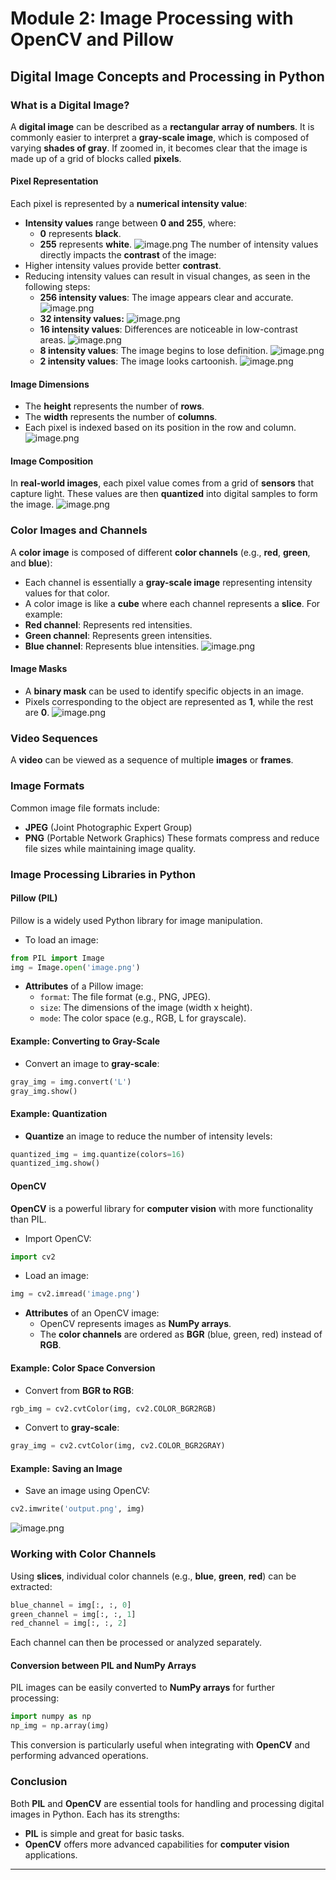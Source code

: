 

# Module 2: Image Processing with OpenCV and Pillow
## Digital Image Concepts and Processing in Python
### What is a Digital Image?
A **digital image** can be described as a **rectangular array of numbers**. It is commonly easier to interpret a **gray-scale image**, which is composed of varying **shades of gray**. If zoomed in, it becomes clear that the image is made up of a grid of blocks called **pixels**.
#### Pixel Representation
Each pixel is represented by a **numerical intensity value**:
- **Intensity values** range between **0 and 255**, where:
	- **0** represents **black**.
	- **255** represents **white**.
![image.png](https://prod-files-secure.s3.us-west-2.amazonaws.com/03e82b26-cccb-4906-bb56-adabcbdc0655/fa1bb4aa-313a-44c2-a7b3-7fa4a8432b08/image.png?X-Amz-Algorithm=AWS4-HMAC-SHA256&X-Amz-Content-Sha256=UNSIGNED-PAYLOAD&X-Amz-Credential=ASIAZI2LB4667GNX4AZQ%2F20250202%2Fus-west-2%2Fs3%2Faws4_request&X-Amz-Date=20250202T171241Z&X-Amz-Expires=3600&X-Amz-Security-Token=IQoJb3JpZ2luX2VjEOT%2F%2F%2F%2F%2F%2F%2F%2F%2F%2FwEaCXVzLXdlc3QtMiJGMEQCIAtBcTJoybCPjc6rzW%2F9za%2FUofmJ31todaDn4Pftr7vnAiB0S2wnzzFKenENhOklm74gKIzs6zhx%2Ba7EUEvbh6NySyqIBAjt%2F%2F%2F%2F%2F%2F%2F%2F%2F%2F8BEAAaDDYzNzQyMzE4MzgwNSIM9nBv8Us09VPxM%2F%2FuKtwDKafUIBrPBaQYgF7ouZLA9C3u0XUEUG%2Fh7lvSKoxK3%2F9eb3II17tp%2FYIdMpEkSxBbHEeGzZsDDnL9e9JsezRSIpAXf%2B2h%2F02WX3bnrPrxT7k6fRrNcU4%2F2F13Gibz9%2FJ3Ub8sKs9NaZOxcT6tSBUBXYAUVKLURWq8Dnj5jz06M2Tv%2FWeDtHx7mst%2FsZ8C73ErhV%2F0MPMY7xfp%2BmFtXfYk12DjuEQ3d2HwX8J7Dkb%2BlKKVm5pm2Qy6OffFq9h2z3ues3TGa9O3qqoIEvY6MVywbofKu1yHLHB%2Fy1ChS2KGCjZ8KB35uMFLm10HnmZRt%2FfpVBzH5j%2F7R0qMdD2Nw%2FtZ2auZ%2FMzjMOKKRT%2BBE5lQseeLQHM3q6sXDFx4fnU%2FnzPw4Mt%2BLYxntktsiWe44An%2BChX3xNusC0GtpQiFb%2FW6lxSD%2F27fuTeV5fTxFYxafr37bbbIILf9zFZcAG3xxKFFSonrZcV%2BHVKd49QHMaTfii3UZLrK3OL259nWjhDsM2ALDRUjZdU4%2BoFAk9qacS4t8F5X1OhuWy3u0RTDrLm6TbBj9eU1yXInTvdEez0kc1vyhIAQlO6zOOu2SfQIl%2Fv457nU8cTW0Pn%2FIuIw6Ac3wCtg9AjTYX7YEPFBlHkw8L39vAY6pgHPX7cbyXL82dOJI%2BVxBjR9G17yteBxeJq8liZjFQUZVLPw2ZUZZpavP7sOTgYV5C5uFTIm1ZkQ1n5ux1pWyQCTD4SHJU45IJrg6rfdG6o0hvxucyp0ZQ7p3NKqgjoVNlxBU4xdXHsPDRlMe5zWUGjbtNFdA%2BsN6eKRHJOo2xBbKj2oTbKBBXd9u997YzEtdhI1WAxKCO62a7wQxBDib2U7QJfrqxiP&X-Amz-Signature=76122f6674c36dfb539f91db5aa30bee70252299106f5f7e67d447a219fb48d1&X-Amz-SignedHeaders=host&x-id=GetObject)
The number of intensity values directly impacts the **contrast** of the image:
- Higher intensity values provide better **contrast**.
- Reducing intensity values can result in visual changes, as seen in the following steps:
	- **256 intensity values**: The image appears clear and accurate.
![image.png](https://prod-files-secure.s3.us-west-2.amazonaws.com/03e82b26-cccb-4906-bb56-adabcbdc0655/0de7dfb4-99dc-4b87-8932-5165b3c3b775/image.png?X-Amz-Algorithm=AWS4-HMAC-SHA256&X-Amz-Content-Sha256=UNSIGNED-PAYLOAD&X-Amz-Credential=ASIAZI2LB466233E5IWQ%2F20250202%2Fus-west-2%2Fs3%2Faws4_request&X-Amz-Date=20250202T171241Z&X-Amz-Expires=3600&X-Amz-Security-Token=IQoJb3JpZ2luX2VjEOT%2F%2F%2F%2F%2F%2F%2F%2F%2F%2FwEaCXVzLXdlc3QtMiJGMEQCIGIU6Ye4QZq%2FD0JNBGX9AnMAfeIYKejCoJjNeBDeeVcdAiAoP3NGdzvgMX9%2B6Z%2FLVQz5mS5OCDEgNOX0OVu5TmWMLyqIBAjt%2F%2F%2F%2F%2F%2F%2F%2F%2F%2F8BEAAaDDYzNzQyMzE4MzgwNSIMcJko2EYuE26kVi6TKtwDlfrHCm5OWYaKwOZts%2FfqLkyDrJQpQGDlhjiSTGFHlPNGY01fI%2Fwxdw%2FiOUMajiRGHpwYP6ga1xlyUozISpmdLKMAg5UCbPQvP2uRAdU9dk7y3W43PieStAxrt1iGZ6gdrGAXlBOcW2s0tYON8rVtf%2BVm%2F6HaRROpL8rJu1vh%2B9F%2F2HJns%2Bhfp2Wz3JJCiNPjS%2BnDpWSmAB2l2eAWIyyeHhLgB2mZ9NS6Gu1fQj%2BCGKARFFNXXZ3mYE4HsedrhEctYKMHPiTszR6weF7oJnJgDMs3FyUoesICaf7bGCOBdCQxBoyG4e6Xv12PtEI%2Bbb%2Fi0T8qkTkW7MosPE3FDWvEVzyB42iHAqmJENP%2BYJn9yhUEMzXnq5nNxkWGuTb%2F4otvkrC%2FOGZRhIOFI0vRo4iggwF8nITs47WAMggoriShHOzttIE%2FMMEj2AyuUIbpHBNEQUEqMKLI%2FEzVAZOJWUMa2uN3BTJjNcXodMenN9S4uadYGYnCaQo19HNwLpJ3tcp7z9D0abCI3oZjBnChyBO9L57WGZvdRtRCoXqYqgCQkVoZexMSnu738xrYYidqP19kLsxYiIGo4Vq1DfGCpTMKLCUKzqKLEzqCNyKHNWdck6DEPz5F6hfqhcibpIkwqsH9vAY6pgHHm1sX7MM3KI4d%2B8%2BMpqEQp%2FK0Rkni3f38EU%2B%2Fn2KnUZoG2VqWx%2BScI8vTNik28QwpHj9dNLemFjb9D25lrQtJsD1%2BVTT%2Fxi01N44KuiRjAQophHmuRZ8wMZ%2BzBTq3rCDiCdIaw7KczdELVFzTk%2BSqgz1YDN%2B4E5H3%2Bcp5L9Arc6l9QMgVMk5zLBnjJycBGkqcuM5NxVXG1bFFIZnmM%2FvRj4FgCmpL&X-Amz-Signature=dcfd22947e395e18b8d53340ebbc42eaee9037c00650b9c5d16d2cdc0e31d80a&X-Amz-SignedHeaders=host&x-id=GetObject)
	- **32 intensity values:**
![image.png](https://prod-files-secure.s3.us-west-2.amazonaws.com/03e82b26-cccb-4906-bb56-adabcbdc0655/7eb81f08-b190-4c5a-ba2b-2a498a15b2c4/image.png?X-Amz-Algorithm=AWS4-HMAC-SHA256&X-Amz-Content-Sha256=UNSIGNED-PAYLOAD&X-Amz-Credential=ASIAZI2LB466233E5IWQ%2F20250202%2Fus-west-2%2Fs3%2Faws4_request&X-Amz-Date=20250202T171241Z&X-Amz-Expires=3600&X-Amz-Security-Token=IQoJb3JpZ2luX2VjEOT%2F%2F%2F%2F%2F%2F%2F%2F%2F%2FwEaCXVzLXdlc3QtMiJGMEQCIGIU6Ye4QZq%2FD0JNBGX9AnMAfeIYKejCoJjNeBDeeVcdAiAoP3NGdzvgMX9%2B6Z%2FLVQz5mS5OCDEgNOX0OVu5TmWMLyqIBAjt%2F%2F%2F%2F%2F%2F%2F%2F%2F%2F8BEAAaDDYzNzQyMzE4MzgwNSIMcJko2EYuE26kVi6TKtwDlfrHCm5OWYaKwOZts%2FfqLkyDrJQpQGDlhjiSTGFHlPNGY01fI%2Fwxdw%2FiOUMajiRGHpwYP6ga1xlyUozISpmdLKMAg5UCbPQvP2uRAdU9dk7y3W43PieStAxrt1iGZ6gdrGAXlBOcW2s0tYON8rVtf%2BVm%2F6HaRROpL8rJu1vh%2B9F%2F2HJns%2Bhfp2Wz3JJCiNPjS%2BnDpWSmAB2l2eAWIyyeHhLgB2mZ9NS6Gu1fQj%2BCGKARFFNXXZ3mYE4HsedrhEctYKMHPiTszR6weF7oJnJgDMs3FyUoesICaf7bGCOBdCQxBoyG4e6Xv12PtEI%2Bbb%2Fi0T8qkTkW7MosPE3FDWvEVzyB42iHAqmJENP%2BYJn9yhUEMzXnq5nNxkWGuTb%2F4otvkrC%2FOGZRhIOFI0vRo4iggwF8nITs47WAMggoriShHOzttIE%2FMMEj2AyuUIbpHBNEQUEqMKLI%2FEzVAZOJWUMa2uN3BTJjNcXodMenN9S4uadYGYnCaQo19HNwLpJ3tcp7z9D0abCI3oZjBnChyBO9L57WGZvdRtRCoXqYqgCQkVoZexMSnu738xrYYidqP19kLsxYiIGo4Vq1DfGCpTMKLCUKzqKLEzqCNyKHNWdck6DEPz5F6hfqhcibpIkwqsH9vAY6pgHHm1sX7MM3KI4d%2B8%2BMpqEQp%2FK0Rkni3f38EU%2B%2Fn2KnUZoG2VqWx%2BScI8vTNik28QwpHj9dNLemFjb9D25lrQtJsD1%2BVTT%2Fxi01N44KuiRjAQophHmuRZ8wMZ%2BzBTq3rCDiCdIaw7KczdELVFzTk%2BSqgz1YDN%2B4E5H3%2Bcp5L9Arc6l9QMgVMk5zLBnjJycBGkqcuM5NxVXG1bFFIZnmM%2FvRj4FgCmpL&X-Amz-Signature=e77df36e7facb634b1691ea532bf3b2ea9471a10fbea767cc9ace02a0060e9f2&X-Amz-SignedHeaders=host&x-id=GetObject)
	- **16 intensity values**: Differences are noticeable in low-contrast areas.
![image.png](https://prod-files-secure.s3.us-west-2.amazonaws.com/03e82b26-cccb-4906-bb56-adabcbdc0655/6bf56d44-9a14-4b7b-98c2-1f00b8630f0c/image.png?X-Amz-Algorithm=AWS4-HMAC-SHA256&X-Amz-Content-Sha256=UNSIGNED-PAYLOAD&X-Amz-Credential=ASIAZI2LB466233E5IWQ%2F20250202%2Fus-west-2%2Fs3%2Faws4_request&X-Amz-Date=20250202T171241Z&X-Amz-Expires=3600&X-Amz-Security-Token=IQoJb3JpZ2luX2VjEOT%2F%2F%2F%2F%2F%2F%2F%2F%2F%2FwEaCXVzLXdlc3QtMiJGMEQCIGIU6Ye4QZq%2FD0JNBGX9AnMAfeIYKejCoJjNeBDeeVcdAiAoP3NGdzvgMX9%2B6Z%2FLVQz5mS5OCDEgNOX0OVu5TmWMLyqIBAjt%2F%2F%2F%2F%2F%2F%2F%2F%2F%2F8BEAAaDDYzNzQyMzE4MzgwNSIMcJko2EYuE26kVi6TKtwDlfrHCm5OWYaKwOZts%2FfqLkyDrJQpQGDlhjiSTGFHlPNGY01fI%2Fwxdw%2FiOUMajiRGHpwYP6ga1xlyUozISpmdLKMAg5UCbPQvP2uRAdU9dk7y3W43PieStAxrt1iGZ6gdrGAXlBOcW2s0tYON8rVtf%2BVm%2F6HaRROpL8rJu1vh%2B9F%2F2HJns%2Bhfp2Wz3JJCiNPjS%2BnDpWSmAB2l2eAWIyyeHhLgB2mZ9NS6Gu1fQj%2BCGKARFFNXXZ3mYE4HsedrhEctYKMHPiTszR6weF7oJnJgDMs3FyUoesICaf7bGCOBdCQxBoyG4e6Xv12PtEI%2Bbb%2Fi0T8qkTkW7MosPE3FDWvEVzyB42iHAqmJENP%2BYJn9yhUEMzXnq5nNxkWGuTb%2F4otvkrC%2FOGZRhIOFI0vRo4iggwF8nITs47WAMggoriShHOzttIE%2FMMEj2AyuUIbpHBNEQUEqMKLI%2FEzVAZOJWUMa2uN3BTJjNcXodMenN9S4uadYGYnCaQo19HNwLpJ3tcp7z9D0abCI3oZjBnChyBO9L57WGZvdRtRCoXqYqgCQkVoZexMSnu738xrYYidqP19kLsxYiIGo4Vq1DfGCpTMKLCUKzqKLEzqCNyKHNWdck6DEPz5F6hfqhcibpIkwqsH9vAY6pgHHm1sX7MM3KI4d%2B8%2BMpqEQp%2FK0Rkni3f38EU%2B%2Fn2KnUZoG2VqWx%2BScI8vTNik28QwpHj9dNLemFjb9D25lrQtJsD1%2BVTT%2Fxi01N44KuiRjAQophHmuRZ8wMZ%2BzBTq3rCDiCdIaw7KczdELVFzTk%2BSqgz1YDN%2B4E5H3%2Bcp5L9Arc6l9QMgVMk5zLBnjJycBGkqcuM5NxVXG1bFFIZnmM%2FvRj4FgCmpL&X-Amz-Signature=0cb3019189a45f0e0c3d9fffb6076c41e322a241f58a0d7d3d1f8448c2125307&X-Amz-SignedHeaders=host&x-id=GetObject)
	- **8 intensity values**: The image begins to lose definition.
![image.png](https://prod-files-secure.s3.us-west-2.amazonaws.com/03e82b26-cccb-4906-bb56-adabcbdc0655/cca05878-ca1a-43e0-8bec-1d146756f9ae/image.png?X-Amz-Algorithm=AWS4-HMAC-SHA256&X-Amz-Content-Sha256=UNSIGNED-PAYLOAD&X-Amz-Credential=ASIAZI2LB466233E5IWQ%2F20250202%2Fus-west-2%2Fs3%2Faws4_request&X-Amz-Date=20250202T171241Z&X-Amz-Expires=3600&X-Amz-Security-Token=IQoJb3JpZ2luX2VjEOT%2F%2F%2F%2F%2F%2F%2F%2F%2F%2FwEaCXVzLXdlc3QtMiJGMEQCIGIU6Ye4QZq%2FD0JNBGX9AnMAfeIYKejCoJjNeBDeeVcdAiAoP3NGdzvgMX9%2B6Z%2FLVQz5mS5OCDEgNOX0OVu5TmWMLyqIBAjt%2F%2F%2F%2F%2F%2F%2F%2F%2F%2F8BEAAaDDYzNzQyMzE4MzgwNSIMcJko2EYuE26kVi6TKtwDlfrHCm5OWYaKwOZts%2FfqLkyDrJQpQGDlhjiSTGFHlPNGY01fI%2Fwxdw%2FiOUMajiRGHpwYP6ga1xlyUozISpmdLKMAg5UCbPQvP2uRAdU9dk7y3W43PieStAxrt1iGZ6gdrGAXlBOcW2s0tYON8rVtf%2BVm%2F6HaRROpL8rJu1vh%2B9F%2F2HJns%2Bhfp2Wz3JJCiNPjS%2BnDpWSmAB2l2eAWIyyeHhLgB2mZ9NS6Gu1fQj%2BCGKARFFNXXZ3mYE4HsedrhEctYKMHPiTszR6weF7oJnJgDMs3FyUoesICaf7bGCOBdCQxBoyG4e6Xv12PtEI%2Bbb%2Fi0T8qkTkW7MosPE3FDWvEVzyB42iHAqmJENP%2BYJn9yhUEMzXnq5nNxkWGuTb%2F4otvkrC%2FOGZRhIOFI0vRo4iggwF8nITs47WAMggoriShHOzttIE%2FMMEj2AyuUIbpHBNEQUEqMKLI%2FEzVAZOJWUMa2uN3BTJjNcXodMenN9S4uadYGYnCaQo19HNwLpJ3tcp7z9D0abCI3oZjBnChyBO9L57WGZvdRtRCoXqYqgCQkVoZexMSnu738xrYYidqP19kLsxYiIGo4Vq1DfGCpTMKLCUKzqKLEzqCNyKHNWdck6DEPz5F6hfqhcibpIkwqsH9vAY6pgHHm1sX7MM3KI4d%2B8%2BMpqEQp%2FK0Rkni3f38EU%2B%2Fn2KnUZoG2VqWx%2BScI8vTNik28QwpHj9dNLemFjb9D25lrQtJsD1%2BVTT%2Fxi01N44KuiRjAQophHmuRZ8wMZ%2BzBTq3rCDiCdIaw7KczdELVFzTk%2BSqgz1YDN%2B4E5H3%2Bcp5L9Arc6l9QMgVMk5zLBnjJycBGkqcuM5NxVXG1bFFIZnmM%2FvRj4FgCmpL&X-Amz-Signature=4b298fe658750c775f42f7da59b472e23162ab970991adfa55c752074c6ff257&X-Amz-SignedHeaders=host&x-id=GetObject)
	- **2 intensity values**: The image looks cartoonish.
![image.png](https://prod-files-secure.s3.us-west-2.amazonaws.com/03e82b26-cccb-4906-bb56-adabcbdc0655/12da64d7-6b97-44e0-bc2c-52b9c47ce212/image.png?X-Amz-Algorithm=AWS4-HMAC-SHA256&X-Amz-Content-Sha256=UNSIGNED-PAYLOAD&X-Amz-Credential=ASIAZI2LB466233E5IWQ%2F20250202%2Fus-west-2%2Fs3%2Faws4_request&X-Amz-Date=20250202T171241Z&X-Amz-Expires=3600&X-Amz-Security-Token=IQoJb3JpZ2luX2VjEOT%2F%2F%2F%2F%2F%2F%2F%2F%2F%2FwEaCXVzLXdlc3QtMiJGMEQCIGIU6Ye4QZq%2FD0JNBGX9AnMAfeIYKejCoJjNeBDeeVcdAiAoP3NGdzvgMX9%2B6Z%2FLVQz5mS5OCDEgNOX0OVu5TmWMLyqIBAjt%2F%2F%2F%2F%2F%2F%2F%2F%2F%2F8BEAAaDDYzNzQyMzE4MzgwNSIMcJko2EYuE26kVi6TKtwDlfrHCm5OWYaKwOZts%2FfqLkyDrJQpQGDlhjiSTGFHlPNGY01fI%2Fwxdw%2FiOUMajiRGHpwYP6ga1xlyUozISpmdLKMAg5UCbPQvP2uRAdU9dk7y3W43PieStAxrt1iGZ6gdrGAXlBOcW2s0tYON8rVtf%2BVm%2F6HaRROpL8rJu1vh%2B9F%2F2HJns%2Bhfp2Wz3JJCiNPjS%2BnDpWSmAB2l2eAWIyyeHhLgB2mZ9NS6Gu1fQj%2BCGKARFFNXXZ3mYE4HsedrhEctYKMHPiTszR6weF7oJnJgDMs3FyUoesICaf7bGCOBdCQxBoyG4e6Xv12PtEI%2Bbb%2Fi0T8qkTkW7MosPE3FDWvEVzyB42iHAqmJENP%2BYJn9yhUEMzXnq5nNxkWGuTb%2F4otvkrC%2FOGZRhIOFI0vRo4iggwF8nITs47WAMggoriShHOzttIE%2FMMEj2AyuUIbpHBNEQUEqMKLI%2FEzVAZOJWUMa2uN3BTJjNcXodMenN9S4uadYGYnCaQo19HNwLpJ3tcp7z9D0abCI3oZjBnChyBO9L57WGZvdRtRCoXqYqgCQkVoZexMSnu738xrYYidqP19kLsxYiIGo4Vq1DfGCpTMKLCUKzqKLEzqCNyKHNWdck6DEPz5F6hfqhcibpIkwqsH9vAY6pgHHm1sX7MM3KI4d%2B8%2BMpqEQp%2FK0Rkni3f38EU%2B%2Fn2KnUZoG2VqWx%2BScI8vTNik28QwpHj9dNLemFjb9D25lrQtJsD1%2BVTT%2Fxi01N44KuiRjAQophHmuRZ8wMZ%2BzBTq3rCDiCdIaw7KczdELVFzTk%2BSqgz1YDN%2B4E5H3%2Bcp5L9Arc6l9QMgVMk5zLBnjJycBGkqcuM5NxVXG1bFFIZnmM%2FvRj4FgCmpL&X-Amz-Signature=e082212c1ad31caaaf4ffb7775eb1856355b4f256838da2fedfc07740e00be0b&X-Amz-SignedHeaders=host&x-id=GetObject)
#### Image Dimensions
- The **height** represents the number of **rows**.
- The **width** represents the number of **columns**.
- Each pixel is indexed based on its position in the row and column.
![image.png](https://prod-files-secure.s3.us-west-2.amazonaws.com/03e82b26-cccb-4906-bb56-adabcbdc0655/ff056335-e79e-4491-b508-30cd45b6c194/image.png?X-Amz-Algorithm=AWS4-HMAC-SHA256&X-Amz-Content-Sha256=UNSIGNED-PAYLOAD&X-Amz-Credential=ASIAZI2LB4667GNX4AZQ%2F20250202%2Fus-west-2%2Fs3%2Faws4_request&X-Amz-Date=20250202T171241Z&X-Amz-Expires=3600&X-Amz-Security-Token=IQoJb3JpZ2luX2VjEOT%2F%2F%2F%2F%2F%2F%2F%2F%2F%2FwEaCXVzLXdlc3QtMiJGMEQCIAtBcTJoybCPjc6rzW%2F9za%2FUofmJ31todaDn4Pftr7vnAiB0S2wnzzFKenENhOklm74gKIzs6zhx%2Ba7EUEvbh6NySyqIBAjt%2F%2F%2F%2F%2F%2F%2F%2F%2F%2F8BEAAaDDYzNzQyMzE4MzgwNSIM9nBv8Us09VPxM%2F%2FuKtwDKafUIBrPBaQYgF7ouZLA9C3u0XUEUG%2Fh7lvSKoxK3%2F9eb3II17tp%2FYIdMpEkSxBbHEeGzZsDDnL9e9JsezRSIpAXf%2B2h%2F02WX3bnrPrxT7k6fRrNcU4%2F2F13Gibz9%2FJ3Ub8sKs9NaZOxcT6tSBUBXYAUVKLURWq8Dnj5jz06M2Tv%2FWeDtHx7mst%2FsZ8C73ErhV%2F0MPMY7xfp%2BmFtXfYk12DjuEQ3d2HwX8J7Dkb%2BlKKVm5pm2Qy6OffFq9h2z3ues3TGa9O3qqoIEvY6MVywbofKu1yHLHB%2Fy1ChS2KGCjZ8KB35uMFLm10HnmZRt%2FfpVBzH5j%2F7R0qMdD2Nw%2FtZ2auZ%2FMzjMOKKRT%2BBE5lQseeLQHM3q6sXDFx4fnU%2FnzPw4Mt%2BLYxntktsiWe44An%2BChX3xNusC0GtpQiFb%2FW6lxSD%2F27fuTeV5fTxFYxafr37bbbIILf9zFZcAG3xxKFFSonrZcV%2BHVKd49QHMaTfii3UZLrK3OL259nWjhDsM2ALDRUjZdU4%2BoFAk9qacS4t8F5X1OhuWy3u0RTDrLm6TbBj9eU1yXInTvdEez0kc1vyhIAQlO6zOOu2SfQIl%2Fv457nU8cTW0Pn%2FIuIw6Ac3wCtg9AjTYX7YEPFBlHkw8L39vAY6pgHPX7cbyXL82dOJI%2BVxBjR9G17yteBxeJq8liZjFQUZVLPw2ZUZZpavP7sOTgYV5C5uFTIm1ZkQ1n5ux1pWyQCTD4SHJU45IJrg6rfdG6o0hvxucyp0ZQ7p3NKqgjoVNlxBU4xdXHsPDRlMe5zWUGjbtNFdA%2BsN6eKRHJOo2xBbKj2oTbKBBXd9u997YzEtdhI1WAxKCO62a7wQxBDib2U7QJfrqxiP&X-Amz-Signature=f634a4ee1f3063af9118749ade0b5299501592da88368c8c64896da82bdf4944&X-Amz-SignedHeaders=host&x-id=GetObject)
#### Image Composition
In **real-world images**, each pixel value comes from a grid of **sensors** that capture light. These values are then **quantized** into digital samples to form the image.
![image.png](https://prod-files-secure.s3.us-west-2.amazonaws.com/03e82b26-cccb-4906-bb56-adabcbdc0655/0c721ea0-409b-4d32-b630-a00d6f170d18/image.png?X-Amz-Algorithm=AWS4-HMAC-SHA256&X-Amz-Content-Sha256=UNSIGNED-PAYLOAD&X-Amz-Credential=ASIAZI2LB4667GNX4AZQ%2F20250202%2Fus-west-2%2Fs3%2Faws4_request&X-Amz-Date=20250202T171241Z&X-Amz-Expires=3600&X-Amz-Security-Token=IQoJb3JpZ2luX2VjEOT%2F%2F%2F%2F%2F%2F%2F%2F%2F%2FwEaCXVzLXdlc3QtMiJGMEQCIAtBcTJoybCPjc6rzW%2F9za%2FUofmJ31todaDn4Pftr7vnAiB0S2wnzzFKenENhOklm74gKIzs6zhx%2Ba7EUEvbh6NySyqIBAjt%2F%2F%2F%2F%2F%2F%2F%2F%2F%2F8BEAAaDDYzNzQyMzE4MzgwNSIM9nBv8Us09VPxM%2F%2FuKtwDKafUIBrPBaQYgF7ouZLA9C3u0XUEUG%2Fh7lvSKoxK3%2F9eb3II17tp%2FYIdMpEkSxBbHEeGzZsDDnL9e9JsezRSIpAXf%2B2h%2F02WX3bnrPrxT7k6fRrNcU4%2F2F13Gibz9%2FJ3Ub8sKs9NaZOxcT6tSBUBXYAUVKLURWq8Dnj5jz06M2Tv%2FWeDtHx7mst%2FsZ8C73ErhV%2F0MPMY7xfp%2BmFtXfYk12DjuEQ3d2HwX8J7Dkb%2BlKKVm5pm2Qy6OffFq9h2z3ues3TGa9O3qqoIEvY6MVywbofKu1yHLHB%2Fy1ChS2KGCjZ8KB35uMFLm10HnmZRt%2FfpVBzH5j%2F7R0qMdD2Nw%2FtZ2auZ%2FMzjMOKKRT%2BBE5lQseeLQHM3q6sXDFx4fnU%2FnzPw4Mt%2BLYxntktsiWe44An%2BChX3xNusC0GtpQiFb%2FW6lxSD%2F27fuTeV5fTxFYxafr37bbbIILf9zFZcAG3xxKFFSonrZcV%2BHVKd49QHMaTfii3UZLrK3OL259nWjhDsM2ALDRUjZdU4%2BoFAk9qacS4t8F5X1OhuWy3u0RTDrLm6TbBj9eU1yXInTvdEez0kc1vyhIAQlO6zOOu2SfQIl%2Fv457nU8cTW0Pn%2FIuIw6Ac3wCtg9AjTYX7YEPFBlHkw8L39vAY6pgHPX7cbyXL82dOJI%2BVxBjR9G17yteBxeJq8liZjFQUZVLPw2ZUZZpavP7sOTgYV5C5uFTIm1ZkQ1n5ux1pWyQCTD4SHJU45IJrg6rfdG6o0hvxucyp0ZQ7p3NKqgjoVNlxBU4xdXHsPDRlMe5zWUGjbtNFdA%2BsN6eKRHJOo2xBbKj2oTbKBBXd9u997YzEtdhI1WAxKCO62a7wQxBDib2U7QJfrqxiP&X-Amz-Signature=1d5e4e87b6c34c660913bfe3facd7f8183a69f11ac6ce4e59fd95b91ca79b9ca&X-Amz-SignedHeaders=host&x-id=GetObject)
### Color Images and Channels
A **color image** is composed of different **color channels** (e.g., **red**, **green**, and **blue**):
- Each channel is essentially a **gray-scale image** representing intensity values for that color.
- A color image is like a **cube** where each channel represents a **slice**.
For example:
- **Red channel**: Represents red intensities.
- **Green channel**: Represents green intensities.
- **Blue channel**: Represents blue intensities.
![image.png](https://prod-files-secure.s3.us-west-2.amazonaws.com/03e82b26-cccb-4906-bb56-adabcbdc0655/c0cc17c9-842f-413f-82e8-f3f44278cf74/image.png?X-Amz-Algorithm=AWS4-HMAC-SHA256&X-Amz-Content-Sha256=UNSIGNED-PAYLOAD&X-Amz-Credential=ASIAZI2LB4667GNX4AZQ%2F20250202%2Fus-west-2%2Fs3%2Faws4_request&X-Amz-Date=20250202T171241Z&X-Amz-Expires=3600&X-Amz-Security-Token=IQoJb3JpZ2luX2VjEOT%2F%2F%2F%2F%2F%2F%2F%2F%2F%2FwEaCXVzLXdlc3QtMiJGMEQCIAtBcTJoybCPjc6rzW%2F9za%2FUofmJ31todaDn4Pftr7vnAiB0S2wnzzFKenENhOklm74gKIzs6zhx%2Ba7EUEvbh6NySyqIBAjt%2F%2F%2F%2F%2F%2F%2F%2F%2F%2F8BEAAaDDYzNzQyMzE4MzgwNSIM9nBv8Us09VPxM%2F%2FuKtwDKafUIBrPBaQYgF7ouZLA9C3u0XUEUG%2Fh7lvSKoxK3%2F9eb3II17tp%2FYIdMpEkSxBbHEeGzZsDDnL9e9JsezRSIpAXf%2B2h%2F02WX3bnrPrxT7k6fRrNcU4%2F2F13Gibz9%2FJ3Ub8sKs9NaZOxcT6tSBUBXYAUVKLURWq8Dnj5jz06M2Tv%2FWeDtHx7mst%2FsZ8C73ErhV%2F0MPMY7xfp%2BmFtXfYk12DjuEQ3d2HwX8J7Dkb%2BlKKVm5pm2Qy6OffFq9h2z3ues3TGa9O3qqoIEvY6MVywbofKu1yHLHB%2Fy1ChS2KGCjZ8KB35uMFLm10HnmZRt%2FfpVBzH5j%2F7R0qMdD2Nw%2FtZ2auZ%2FMzjMOKKRT%2BBE5lQseeLQHM3q6sXDFx4fnU%2FnzPw4Mt%2BLYxntktsiWe44An%2BChX3xNusC0GtpQiFb%2FW6lxSD%2F27fuTeV5fTxFYxafr37bbbIILf9zFZcAG3xxKFFSonrZcV%2BHVKd49QHMaTfii3UZLrK3OL259nWjhDsM2ALDRUjZdU4%2BoFAk9qacS4t8F5X1OhuWy3u0RTDrLm6TbBj9eU1yXInTvdEez0kc1vyhIAQlO6zOOu2SfQIl%2Fv457nU8cTW0Pn%2FIuIw6Ac3wCtg9AjTYX7YEPFBlHkw8L39vAY6pgHPX7cbyXL82dOJI%2BVxBjR9G17yteBxeJq8liZjFQUZVLPw2ZUZZpavP7sOTgYV5C5uFTIm1ZkQ1n5ux1pWyQCTD4SHJU45IJrg6rfdG6o0hvxucyp0ZQ7p3NKqgjoVNlxBU4xdXHsPDRlMe5zWUGjbtNFdA%2BsN6eKRHJOo2xBbKj2oTbKBBXd9u997YzEtdhI1WAxKCO62a7wQxBDib2U7QJfrqxiP&X-Amz-Signature=9ecbea94756804b514d7b61fb10742f7f4fc6c93b3bfcb0d5668e267d50ebc9d&X-Amz-SignedHeaders=host&x-id=GetObject)
#### Image Masks
- A **binary mask** can be used to identify specific objects in an image.
- Pixels corresponding to the object are represented as **1**, while the rest are **0**.
![image.png](https://prod-files-secure.s3.us-west-2.amazonaws.com/03e82b26-cccb-4906-bb56-adabcbdc0655/667eab4d-d19d-4618-81d0-663b6beb002c/image.png?X-Amz-Algorithm=AWS4-HMAC-SHA256&X-Amz-Content-Sha256=UNSIGNED-PAYLOAD&X-Amz-Credential=ASIAZI2LB4667GNX4AZQ%2F20250202%2Fus-west-2%2Fs3%2Faws4_request&X-Amz-Date=20250202T171241Z&X-Amz-Expires=3600&X-Amz-Security-Token=IQoJb3JpZ2luX2VjEOT%2F%2F%2F%2F%2F%2F%2F%2F%2F%2FwEaCXVzLXdlc3QtMiJGMEQCIAtBcTJoybCPjc6rzW%2F9za%2FUofmJ31todaDn4Pftr7vnAiB0S2wnzzFKenENhOklm74gKIzs6zhx%2Ba7EUEvbh6NySyqIBAjt%2F%2F%2F%2F%2F%2F%2F%2F%2F%2F8BEAAaDDYzNzQyMzE4MzgwNSIM9nBv8Us09VPxM%2F%2FuKtwDKafUIBrPBaQYgF7ouZLA9C3u0XUEUG%2Fh7lvSKoxK3%2F9eb3II17tp%2FYIdMpEkSxBbHEeGzZsDDnL9e9JsezRSIpAXf%2B2h%2F02WX3bnrPrxT7k6fRrNcU4%2F2F13Gibz9%2FJ3Ub8sKs9NaZOxcT6tSBUBXYAUVKLURWq8Dnj5jz06M2Tv%2FWeDtHx7mst%2FsZ8C73ErhV%2F0MPMY7xfp%2BmFtXfYk12DjuEQ3d2HwX8J7Dkb%2BlKKVm5pm2Qy6OffFq9h2z3ues3TGa9O3qqoIEvY6MVywbofKu1yHLHB%2Fy1ChS2KGCjZ8KB35uMFLm10HnmZRt%2FfpVBzH5j%2F7R0qMdD2Nw%2FtZ2auZ%2FMzjMOKKRT%2BBE5lQseeLQHM3q6sXDFx4fnU%2FnzPw4Mt%2BLYxntktsiWe44An%2BChX3xNusC0GtpQiFb%2FW6lxSD%2F27fuTeV5fTxFYxafr37bbbIILf9zFZcAG3xxKFFSonrZcV%2BHVKd49QHMaTfii3UZLrK3OL259nWjhDsM2ALDRUjZdU4%2BoFAk9qacS4t8F5X1OhuWy3u0RTDrLm6TbBj9eU1yXInTvdEez0kc1vyhIAQlO6zOOu2SfQIl%2Fv457nU8cTW0Pn%2FIuIw6Ac3wCtg9AjTYX7YEPFBlHkw8L39vAY6pgHPX7cbyXL82dOJI%2BVxBjR9G17yteBxeJq8liZjFQUZVLPw2ZUZZpavP7sOTgYV5C5uFTIm1ZkQ1n5ux1pWyQCTD4SHJU45IJrg6rfdG6o0hvxucyp0ZQ7p3NKqgjoVNlxBU4xdXHsPDRlMe5zWUGjbtNFdA%2BsN6eKRHJOo2xBbKj2oTbKBBXd9u997YzEtdhI1WAxKCO62a7wQxBDib2U7QJfrqxiP&X-Amz-Signature=70fe4dccaafd43c5dee6ed9e92f8e5bb8cd96da0621fbb1c52c8604b3c3588d8&X-Amz-SignedHeaders=host&x-id=GetObject)
### Video Sequences
A **video** can be viewed as a sequence of multiple **images** or **frames**.
### Image Formats
Common image file formats include:
- **JPEG** (Joint Photographic Expert Group)
- **PNG** (Portable Network Graphics)
These formats compress and reduce file sizes while maintaining image quality.
### Image Processing Libraries in Python
#### Pillow (PIL)
Pillow is a widely used Python library for image manipulation.
- To load an image:
```python
from PIL import Image
img = Image.open('image.png')
```
- **Attributes** of a Pillow image:
	- `format`: The file format (e.g., PNG, JPEG).
	- `size`: The dimensions of the image (width x height).
	- `mode`: The color space (e.g., RGB, L for grayscale).
#### Example: Converting to Gray-Scale
- Convert an image to **gray-scale**:
```python
gray_img = img.convert('L')
gray_img.show()
```
#### Example: Quantization
- **Quantize** an image to reduce the number of intensity levels:
```python
quantized_img = img.quantize(colors=16)
quantized_img.show()
```
#### OpenCV
**OpenCV** is a powerful library for **computer vision** with more functionality than PIL.
- Import OpenCV:
```python
import cv2
```
- Load an image:
```python
img = cv2.imread('image.png')
```
- **Attributes** of an OpenCV image:
	- OpenCV represents images as **NumPy arrays**.
	- The **color channels** are ordered as **BGR** (blue, green, red) instead of **RGB**.
#### Example: Color Space Conversion
- Convert from **BGR to RGB**:
```python
rgb_img = cv2.cvtColor(img, cv2.COLOR_BGR2RGB)
```
- Convert to **gray-scale**:
```python
gray_img = cv2.cvtColor(img, cv2.COLOR_BGR2GRAY)
```
#### Example: Saving an Image
- Save an image using OpenCV:
```python
cv2.imwrite('output.png', img)
```
![image.png](https://prod-files-secure.s3.us-west-2.amazonaws.com/03e82b26-cccb-4906-bb56-adabcbdc0655/25fcc977-54ea-484c-997e-9b6bd016f347/image.png?X-Amz-Algorithm=AWS4-HMAC-SHA256&X-Amz-Content-Sha256=UNSIGNED-PAYLOAD&X-Amz-Credential=ASIAZI2LB4667GNX4AZQ%2F20250202%2Fus-west-2%2Fs3%2Faws4_request&X-Amz-Date=20250202T171241Z&X-Amz-Expires=3600&X-Amz-Security-Token=IQoJb3JpZ2luX2VjEOT%2F%2F%2F%2F%2F%2F%2F%2F%2F%2FwEaCXVzLXdlc3QtMiJGMEQCIAtBcTJoybCPjc6rzW%2F9za%2FUofmJ31todaDn4Pftr7vnAiB0S2wnzzFKenENhOklm74gKIzs6zhx%2Ba7EUEvbh6NySyqIBAjt%2F%2F%2F%2F%2F%2F%2F%2F%2F%2F8BEAAaDDYzNzQyMzE4MzgwNSIM9nBv8Us09VPxM%2F%2FuKtwDKafUIBrPBaQYgF7ouZLA9C3u0XUEUG%2Fh7lvSKoxK3%2F9eb3II17tp%2FYIdMpEkSxBbHEeGzZsDDnL9e9JsezRSIpAXf%2B2h%2F02WX3bnrPrxT7k6fRrNcU4%2F2F13Gibz9%2FJ3Ub8sKs9NaZOxcT6tSBUBXYAUVKLURWq8Dnj5jz06M2Tv%2FWeDtHx7mst%2FsZ8C73ErhV%2F0MPMY7xfp%2BmFtXfYk12DjuEQ3d2HwX8J7Dkb%2BlKKVm5pm2Qy6OffFq9h2z3ues3TGa9O3qqoIEvY6MVywbofKu1yHLHB%2Fy1ChS2KGCjZ8KB35uMFLm10HnmZRt%2FfpVBzH5j%2F7R0qMdD2Nw%2FtZ2auZ%2FMzjMOKKRT%2BBE5lQseeLQHM3q6sXDFx4fnU%2FnzPw4Mt%2BLYxntktsiWe44An%2BChX3xNusC0GtpQiFb%2FW6lxSD%2F27fuTeV5fTxFYxafr37bbbIILf9zFZcAG3xxKFFSonrZcV%2BHVKd49QHMaTfii3UZLrK3OL259nWjhDsM2ALDRUjZdU4%2BoFAk9qacS4t8F5X1OhuWy3u0RTDrLm6TbBj9eU1yXInTvdEez0kc1vyhIAQlO6zOOu2SfQIl%2Fv457nU8cTW0Pn%2FIuIw6Ac3wCtg9AjTYX7YEPFBlHkw8L39vAY6pgHPX7cbyXL82dOJI%2BVxBjR9G17yteBxeJq8liZjFQUZVLPw2ZUZZpavP7sOTgYV5C5uFTIm1ZkQ1n5ux1pWyQCTD4SHJU45IJrg6rfdG6o0hvxucyp0ZQ7p3NKqgjoVNlxBU4xdXHsPDRlMe5zWUGjbtNFdA%2BsN6eKRHJOo2xBbKj2oTbKBBXd9u997YzEtdhI1WAxKCO62a7wQxBDib2U7QJfrqxiP&X-Amz-Signature=a7e89c40e3e428674aca121f8c91726758ecf73970c9d4a0983c89254c52ce96&X-Amz-SignedHeaders=host&x-id=GetObject)
### Working with Color Channels
Using **slices**, individual color channels (e.g., **blue**, **green**, **red**) can be extracted:
```python
blue_channel = img[:, :, 0]
green_channel = img[:, :, 1]
red_channel = img[:, :, 2]
```
Each channel can then be processed or analyzed separately.
#### Conversion between PIL and NumPy Arrays
PIL images can be easily converted to **NumPy arrays** for further processing:
```python
import numpy as np
np_img = np.array(img)
```
This conversion is particularly useful when integrating with **OpenCV** and performing advanced operations.
### Conclusion
Both **PIL** and **OpenCV** are essential tools for handling and processing digital images in Python. Each has its strengths:
- **PIL** is simple and great for basic tasks.
- **OpenCV** offers more advanced capabilities for **computer vision** applications.
___


